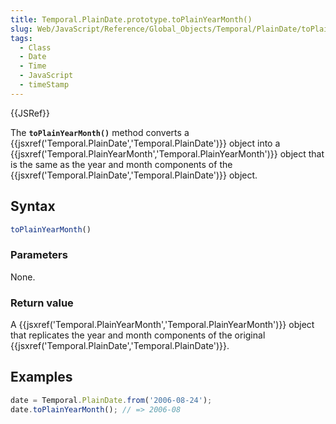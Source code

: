 ```yaml
---
title: Temporal.PlainDate.prototype.toPlainYearMonth()
slug: Web/JavaScript/Reference/Global_Objects/Temporal/PlainDate/toPlainYearMonth
tags:
  - Class
  - Date
  - Time
  - JavaScript
  - timeStamp
---
```

{{JSRef}}

The **`toPlainYearMonth()`** method converts a
{{jsxref('Temporal.PlainDate','Temporal.PlainDate')}} object
into a
{{jsxref('Temporal.PlainYearMonth','Temporal.PlainYearMonth')}}
object that is the same as the year and month components of the
{{jsxref('Temporal.PlainDate','Temporal.PlainDate')}} object.

## Syntax

```js
toPlainYearMonth()
```

### Parameters

None.

### Return value

A
{{jsxref('Temporal.PlainYearMonth','Temporal.PlainYearMonth')}}
object that replicates the year and month components of the original
{{jsxref('Temporal.PlainDate','Temporal.PlainDate')}}.

## Examples

```js
date = Temporal.PlainDate.from('2006-08-24');
date.toPlainYearMonth(); // => 2006-08
```

